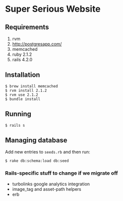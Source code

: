 # Super Serious Website

## Requirements

1. rvm
1. http://postgresapp.com/
1. memcached
1. ruby 2.1.2
1. rails 4.2.0

## Installation
    $ brew install memcached
    $ rvm install 2.1.2
    $ rvm use 2.1.2
    $ bundle install

## Running

    $ rails s

## Managing database

Add new entries to `seeds.rb` and then run:

    $ rake db:schema:load db:seed

### Rails-specific stuff to change if we migrate off

* turbolinks google analytics integration
* image_tag and asset-path helpers
* erb
